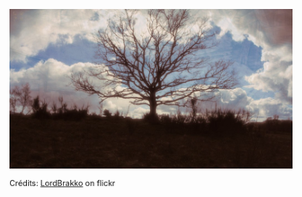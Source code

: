 ![Adrien](/images/2022-06-03.jpg)

Crédits: [LordBrakko](https://www.flickr.com/people/antoinemontel/) on flickr